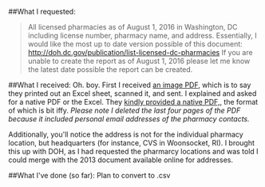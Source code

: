 ##What I requested:
>All licensed pharmacies as of August 1, 2016 in Washington, DC including license number, pharmacy name, and address. 
>Essentially, I would like the most up to date version possible of this document:
>http://doh.dc.gov/publication/list-licensed-dc-pharmacies
>If you are unable to create the report as of August 1, 2016 please let me know the latest date possible the report can be created. 

##What I received:
Oh. boy. First I received [an image PDF](https://github.com/katerabinowitz/FOIA-Requests/blob/master/Pharmacy%20Locations/FOIA%20Request%20-%20DC%20Pharmacies%20(Rabinowitz)%202016-FOIA-04908.pdf), 
which is to say they printed out an Excel sheet, scanned it, and sent. I explained and asked for a native PDF or the Excel. They [kindly provided a native PDF,](https://github.com/katerabinowitz/FOIA-Requests/blob/master/Pharmacy%20Locations/DC%20Resident%20Pharmacies_8%205%202016.pdf),
the format of which is bit iffy. *Please note I deleted the last four pages of the PDF because it included personal email addresses of the pharmacy contacts.* 

Additionally, you'll notice the address is not for the individual pharmacy location, but headquarters (for instance, CVS in Woonsocket, RI). I brought this up with DOH, as I had requested the pharmarcy locations and was told I could merge with the 2013 document available online for addresses. 

##What I've done (so far):
Plan to convert to .csv
